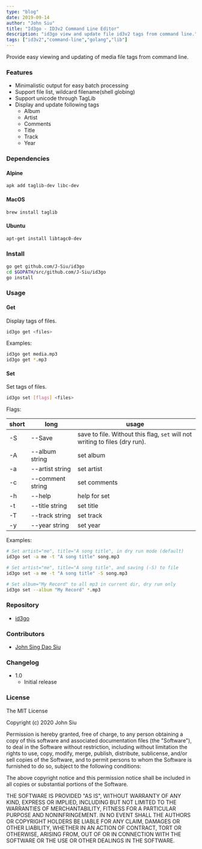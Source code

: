 ```yaml
---
type: "blog"
date: 2019-09-14
author: "John Siu"
title: "Id3go - ID3v2 Command Line Editor"
description: "id3go view and update file id3v2 tags from command line."
tags: ["id3v2","command-line","golang","lib"]
---
```

Provide easy viewing and updating of media file tags from command line.
<!--more-->

### Features

- Minimalistic output for easy batch processing
- Support file list, wildcard filename(shell globing)
- Support unicode through TagLib
- Display and update following tags
  - Album
  - Artist
  - Comments
  - Title
  - Track
  - Year

### Dependencies

#### Alpine

```sh
apk add taglib-dev libc-dev
```

#### MacOS

```sh
brew install taglib
```

#### Ubuntu

```sh
apt-get install libtagc0-dev
```

### Install

```sh
go get github.com/J-Siu/id3go
cd $GOPATH/src/github.com/J-Siu/id3go
go install
```

### Usage

#### Get

Display tags of files.

```sh
id3go get <files>
```

Examples:

```sh
id3go get media.mp3
id3go get *.mp3
```

#### Set

Set tags of files.

```sh
id3go set [flags] <files>
```

Flags:

short|long|usage
---|---|---
-S|--Save|save to file. Without this flag, `set` will not writing to files (dry run).
-A|--album string|set album
-a|--artist string|set artist
-c|--comment string|set comments
-h|--help|help for set
-t|--title string|set title
-T|--track string|set track
-y|--year string|set year

Examples:

```sh
# Set artist="me", title="A song title", in dry run mode (default)
id3go set -a me -t "A song title" song.mp3

# Set artist="me", title="A song title", and saving (-S) to file
id3go set -a me -t "A song title" -S song.mp3

# Set album="My Record" to all mp3 in current dir, dry run only
id3go set --album "My Record" *.mp3
```

### Repository

- [id3go](https://github.com/J-Siu/id3go)

### Contributors

- [John Sing Dao Siu](https://github.com/J-Siu)

### Changelog

- 1.0
  - Initial release

### License

The MIT License

Copyright (c) 2020 John Siu

Permission is hereby granted, free of charge, to any person obtaining a copy of this software and associated documentation files (the "Software"), to deal in the Software without restriction, including without limitation the rights to use, copy, modify, merge, publish, distribute, sublicense, and/or sell copies of the Software, and to permit persons to whom the Software is furnished to do so, subject to the following conditions:

The above copyright notice and this permission notice shall be included in all copies or substantial portions of the Software.

THE SOFTWARE IS PROVIDED "AS IS", WITHOUT WARRANTY OF ANY KIND, EXPRESS OR IMPLIED, INCLUDING BUT NOT LIMITED TO THE WARRANTIES OF MERCHANTABILITY, FITNESS FOR A PARTICULAR PURPOSE AND NONINFRINGEMENT. IN NO EVENT SHALL THE AUTHORS OR COPYRIGHT HOLDERS BE LIABLE FOR ANY CLAIM, DAMAGES OR OTHER LIABILITY, WHETHER IN AN ACTION OF CONTRACT, TORT OR OTHERWISE, ARISING FROM, OUT OF OR IN CONNECTION WITH THE SOFTWARE OR THE USE OR OTHER DEALINGS IN THE SOFTWARE.